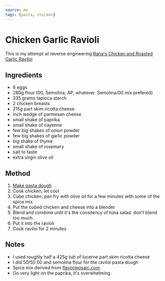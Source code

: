 ```yaml
---
source: me
tags: [pasta, chicken]
---
```


# Chicken Garlic Ravioli

This is my attempt at reverse engineering
[Rana's Chicken and Roasted Garlic Raviloi](https://www.giovanniranausa.com/products/chicken-and-roasted-garlic-ravioli.html)

## Ingredients

- 6 eggs
- 280g flour (00, Semolina, AP, whatever. Semolina/00 mix prefered)
- 335 grams tapioca starch
- 2 chicken breasts
- 215g part skim ricotta cheese
- inch wedge of parmesan cheese
- small shake of paprika
- small shake of cayenne
- few big shakes of onion powder
- few big shakes of garlic powder
- big shake of thyme
- small shake of rosemary
- salt to taste
- extra virgin olive oil

## Method

1. [Make pasta dough](https://www.seriouseats.com/recipes/2015/01/fresh-egg-pasta.html)
2. Cook chicken, let cool
3. Cube chicken, pan fry with olive oil for a few minutes with some of the spice mix
4. Put the cubed chicken and cheese into a blender
5. Blend and combine until it's the consitency of tuna salad. don't blend too much.
6. Put it into the ravioli
7. Cook raviloi for 2 minutes

## Notes

- I used roughly half a 425g tub of lucerne part skim ricotta cheese
- I did 50/50 00 and semolina flour for the raviloi pasta dough
- Spice mix derived from [flavormosaic.com](https://flavormosaic.com/chicken-seasoning-for-roasted-or-rotisserie-chicken/).
- Go very light on the paprika, it's overwhelming.
